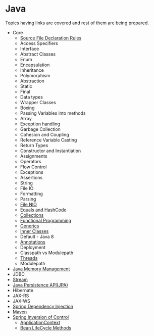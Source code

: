 # Java 
Topics having links are covered and rest of them are being prepared.

- Core
  - [Source File Declaration Rules](core/source-file-declaration.md)
  - Access Specifiers
  - Interface
  - Abstract Classes
  - Enum
  - Encapsulation
  - Inheritance
  - Polymorphism
  - Abstraction
  - Static
  - Final
  - Data types
  - Wrapper Classes
  - Boxing
  - Passing Variables into methods
  - Array
  - Exception handling
  - Garbage Collection
  - Cohesion and Coupling
  - Reference Variable Casting
  - Return Types
  - Constructor and Instantiation
  - Assignments
  - Operators
  - Flow Control
  - Exceptions
  - Assertions
  - String
  - File IO
  - Formatting
  - Parsing
  - [File NIO](core/nio2.md)
  - [Equals and HashCode](core/equals-and-hashcode.md)
  - [Collections](core/collections.md)
  - [Functional Programming](#functionalprogrammingandlambda)
  - [Generics](core/generics.md)
  - [Inner Classes](core/inner-classes.md)
  - Default - Java 8
  - [Annotations](core/annotations.md)
  - Deployment
  - Classpath vs Modulepath
  - [Threads](core/threads.md)
  - Modulepath
- [Java Memory Management](core/java-memory-management.md)
- JDBC
- [Stream](core/streams)
- [Java Persistence API(JPA)](core/jpa.md)
- Hibernate
- JAX-RS
- JAX-WS
- [Spring Dependency Injection](#springdi)
- [Maven](#maven)
- [Spring Inversion of Control](#springioc)
  - [ApplicationContext](#springapplicationcontext)
  - [Bean LifeCycle Methods](#beanlifecyclemethods)